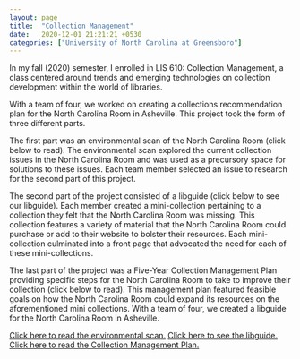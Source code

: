 ```yaml
---
layout: page
title:  "Collection Management"
date:   2020-12-01 21:21:21 +0530
categories: ["University of North Carolina at Greensboro"]
---
```


In my fall (2020) semester, I enrolled in LIS 610: Collection Management, a class centered around trends and emerging technologies on collection development within the world of libraries.   

With a team of four, we worked on creating a collections recommendation plan for the North Carolina Room in Asheville. This project took the form of three different parts.   

The first part was an environmental scan of the North Carolina Room (click below to read). The environmental scan explored the current collection issues in the North Carolina Room and was used as a precursory space for solutions to these issues. Each team member selected an issue to research for the second part of this project.

The second part of the project consisted of a libguide (click below to see our libguide). Each member created a mini-collection pertaining to a collection they felt that the North Carolina Room was missing. This collection features a variety of material that the North Carolina Room could purchase or add to their website to bolster their resources. Each mini-collection culminated into a front page that advocated the need for each of these mini-collections.

The last part of the project was a Five-Year Collection Management Plan providing specific steps for the North Carolina Room to take to improve their collection (click below to read). This management plan featured feasible goals on how the North Carolina Room could expand its resources on the aforementioned mini collections.
With a team of four, we created a libguide for the North Carolina Room in Asheville.

[Click here to read the environmental scan.]({{cdunefsky.github.io}}/assets/docs/environmentalscan.pdf)
[Click here to see the libguide.]( https://uncg-lis.libguides.com/PackNCRoom/Home)
[Click here to read the Collection Management Plan.]({{cdunefsky.github.io}}/assets/docs/collectionplan.pdf)
